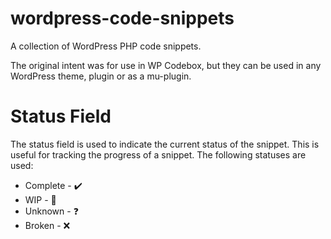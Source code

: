 # wordpress-code-snippets
A collection of WordPress PHP code snippets.

The original intent was for use in WP Codebox, but they can be used in any WordPress theme, plugin or as a mu-plugin.

# Status Field
The status field is used to indicate the current status of the snippet. This is useful for tracking the progress of a snippet. The following statuses are used:
* Complete - :heavy_check_mark:
* WIP - :construction:
* Unknown - :question:
* Broken - :x:
